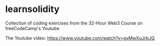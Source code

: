 # learnsolidity
Collection of coding exercises from the  32-Hour Web3 Course on freeCodeCamp's Youtube

The Youtube video: https://www.youtube.com/watch?v=gyMwXuJrbJQ
